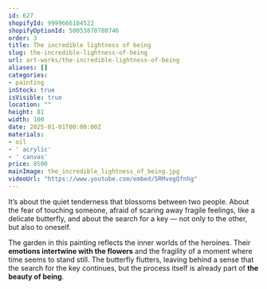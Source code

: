```yaml
---
id: 627
shopifyId: 9999666184522
shopifyOptionId: 50053870780746
order: 3
title: The incredible lightness of being
slug: the-incredible-lightness-of-being
url: art-works/the-incredible-lightness-of-being
aliases: []
categories:
- painting
inStock: true
isVisible: true
location: ""
height: 81
width: 100
date: 2025-01-01T00:00:00Z
materials:
- oil
- ' acrylic'
- ' canvas'
price: 8500
mainImage: the_incredible_lightness_of_being.jpg
videoUrl: "https://www.youtube.com/embed/5RMvegQfnhg"
---
```


It’s about the quiet tenderness that blossoms between two people. About the fear of touching someone, afraid of scaring away fragile feelings, like a delicate butterfly, and about the search for a key — not only to the other, but also to oneself.

The garden in this painting reflects the inner worlds of the heroines. Their **emotions intertwine with the flowers** and the fragility of a moment where time seems to stand still. The butterfly flutters, leaving behind a sense that the search for the key continues, but the process itself is already part of **the beauty of being**.